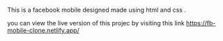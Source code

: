 This is a facebook mobile designed made using html and css .

you can view the live version of this projec by visiting this link 
https://fb-mobile-clone.netlify.app/
